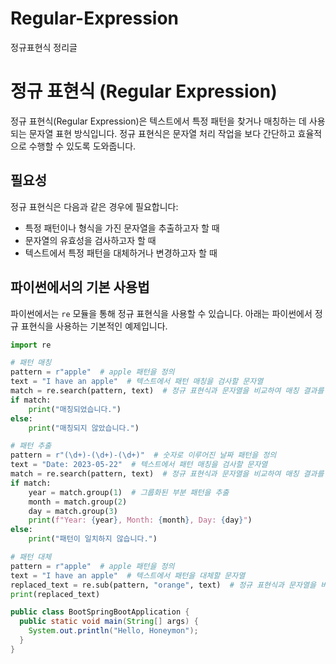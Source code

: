 # Regular-Expression
정규표현식 정리글

# 정규 표현식 (Regular Expression)

정규 표현식(Regular Expression)은 텍스트에서 특정 패턴을 찾거나 매칭하는 데 사용되는 문자열 표현 방식입니다. 정규 표현식은 문자열 처리 작업을 보다 간단하고 효율적으로 수행할 수 있도록 도와줍니다.

## 필요성

정규 표현식은 다음과 같은 경우에 필요합니다:

- 특정 패턴이나 형식을 가진 문자열을 추출하고자 할 때
- 문자열의 유효성을 검사하고자 할 때
- 텍스트에서 특정 패턴을 대체하거나 변경하고자 할 때

## 파이썬에서의 기본 사용법

파이썬에서는 `re` 모듈을 통해 정규 표현식을 사용할 수 있습니다. 아래는 파이썬에서 정규 표현식을 사용하는 기본적인 예제입니다.

```python
import re

# 패턴 매칭
pattern = r"apple"  # apple 패턴을 정의
text = "I have an apple"  # 텍스트에서 패턴 매칭을 검사할 문자열
match = re.search(pattern, text)  # 정규 표현식과 문자열을 비교하여 매칭 결과를 반환
if match:
    print("매칭되었습니다.")
else:
    print("매칭되지 않았습니다.")

# 패턴 추출
pattern = r"(\d+)-(\d+)-(\d+)"  # 숫자로 이루어진 날짜 패턴을 정의
text = "Date: 2023-05-22"  # 텍스트에서 패턴 매칭을 검사할 문자열
match = re.search(pattern, text)  # 정규 표현식과 문자열을 비교하여 매칭 결과를 반환
if match:
    year = match.group(1)  # 그룹화된 부분 패턴을 추출
    month = match.group(2)
    day = match.group(3)
    print(f"Year: {year}, Month: {month}, Day: {day}")
else:
    print("패턴이 일치하지 않습니다.")

# 패턴 대체
pattern = r"apple"  # apple 패턴을 정의
text = "I have an apple"  # 텍스트에서 패턴을 대체할 문자열
replaced_text = re.sub(pattern, "orange", text)  # 정규 표현식과 문자열을 비교하여 패턴을 대체
print(replaced_text)
```

```java
public class BootSpringBootApplication {
  public static void main(String[] args) {
    System.out.println("Hello, Honeymon");
  }
}
```
